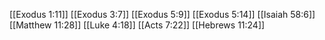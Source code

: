 [[Exodus 1:11]]
[[Exodus 3:7]]
[[Exodus 5:9]]
[[Exodus 5:14]]
[[Isaiah 58:6]]
[[Matthew 11:28]]
[[Luke 4:18]]
[[Acts 7:22]]
[[Hebrews 11:24]]
